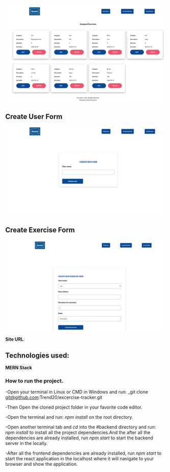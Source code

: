 ![user-form](readmeimages/newremind.png)

## Create User Form

![user-form](readmeimages/remind.png)

## Create Exercise Form

![exercise-form](readmeimages/remind2.png)

**Site URL**:

## Technologies used:

**MERN Stack**

### How to run the project.

-Open your terminal in Linux or CMD in Windows and run: \_git clone git@github.com:Trend20/excercise-tracker.git

-Then Open the cloned project folder in your favorite code editor.

-Open the terminal and run: _npm install_ on the root directory.

-Open another terminal tab and _cd_ into the #backend directory and run: _npm install_ to install all the project dependencies.And the
after all the dependencies are already installed, run _npm start_ to start the backend server in the locally.

-After all the frontend dependencies are already installed, run _npm start_ to start the react application in the localhost
where it will navigate to your browser and show the application.
